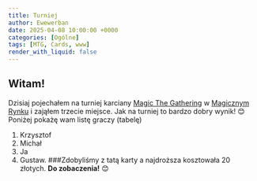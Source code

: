 ```yaml
---
title: Turniej
author: Ewewerban
date: 2025-04-08 10:00:00 +0000
categories: [Ogólne]
tags: [MTG, Cards, www]
render_with_liquid: false
---
```

## Witam!
Dzisiaj pojechałem na turniej karciany [Magic The Gathering](https://magic.wizards.com/en) w [Magicznym Rynku](https://magicznyrynek.pl/) i zająłem trzecie miejsce.
Jak na turniej to bardzo dobry wynik! 😊
Poniżej pokażę wam listę graczy (tabelę)
1. Krzysztof
2. Michał
3. Ja
4. Gustaw. 
###Zdobyliśmy z tatą karty a najdroższa kosztowała 20 złotych.
**Do zobaczenia!** 😊
